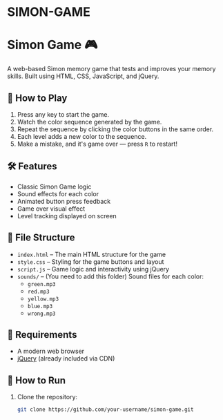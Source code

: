 # SIMON-GAME
# Simon Game 🎮

A web-based Simon memory game that tests and improves your memory skills. Built using HTML, CSS, JavaScript, and jQuery.

## 🧠 How to Play

1. Press any key to start the game.
2. Watch the color sequence generated by the game.
3. Repeat the sequence by clicking the color buttons in the same order.
4. Each level adds a new color to the sequence.
5. Make a mistake, and it's game over — press `R` to restart!

## 🛠️ Features

- Classic Simon Game logic
- Sound effects for each color
- Animated button press feedback
- Game over visual effect
- Level tracking displayed on screen

## 📁 File Structure

- `index.html` – The main HTML structure for the game
- `style.css` – Styling for the game buttons and layout
- `script.js` – Game logic and interactivity using jQuery
- `sounds/` – (You need to add this folder) Sound files for each color:
  - `green.mp3`
  - `red.mp3`
  - `yellow.mp3`
  - `blue.mp3`
  - `wrong.mp3`

## 🔧 Requirements

- A modern web browser
- [jQuery](https://jquery.com/) (already included via CDN)

## 🚀 How to Run

1. Clone the repository:
   ```bash
   git clone https://github.com/your-username/simon-game.git
